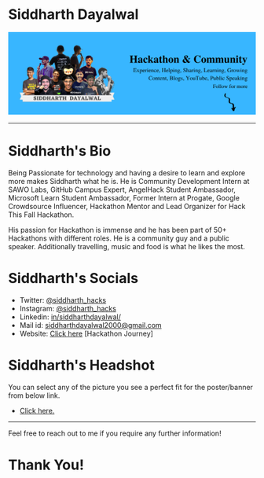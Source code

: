 # Siddharth Dayalwal

![Siddharth Dayalwal](https://raw.githubusercontent.com/siddharthdayalwal/siddharthdayalwal/master/Images/Twitter%20Header.png)

- - -

# Siddharth's Bio

Being Passionate for technology and having a desire to learn and explore more makes Siddharth what he is. He is Community Development Intern at SAWO Labs, GitHub Campus Expert, AngelHack Student Ambassador, Microsoft Learn Student Ambassador, Former Intern at Progate, Google Crowdsource Influencer, Hackathon Mentor and Lead Organizer for Hack This Fall Hackathon.

His passion for Hackathon is immense and he has been part of 50+ Hackathons with different roles. He is a community guy and a public speaker. Additionally travelling, music and food is what he likes the most.

# Siddharth's Socials

- Twitter: <a href="https://twitter.com/siddharth_hacks/">@siddharth_hacks</a>
- Instagram: <a href="https://www.instagram.com/siddharth_hacks/">@siddharth_hacks</a>
- Linkedin: <a href="https://www.linkedin.com/in/siddharthdayalwal/">in/siddharthdayalwal/</a>
- Mail id: <a href="mailto:siddharthdayalwal2000@gmail.com">siddharthdayalwal2000@gmail.com</a>
- Website: <a href="https://siddharth-hacks.live/hackathon">Click here</a> [Hackathon Journey]

# Siddharth's Headshot

You can select any of the picture you see a perfect fit for the poster/banner from below link.
- <a href="https://cutt.ly/Mjn2N27">Click here.</a>

- - -

Feel free to reach out to me if you require any further information!

# Thank You!
